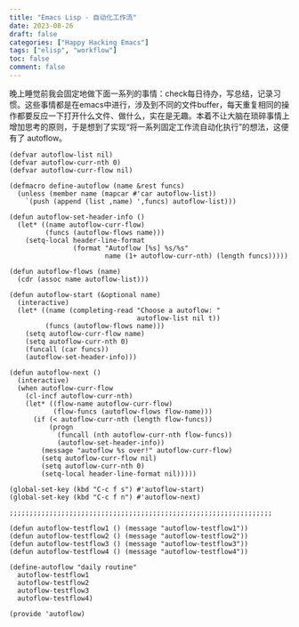 ```yaml
---
title: "Emacs Lisp - 自动化工作流"
date: 2023-08-26
draft: false
categories: ["Happy Hacking Emacs"]
tags: ["elisp", "workflow"]
toc: false
comment: false
---
```


晚上睡觉前我会固定地做下面一系列的事情：check每日待办，写总结，记录习惯。这些事情都是在emacs中进行，涉及到不同的文件buffer，每天重复相同的操作都要反应一下打开什么文件、做什么，实在是无趣。本着不让大脑在琐碎事情上增加思考的原则，于是想到了实现“将一系列固定工作流自动化执行”的想法，这便有了 autoflow。

    (defvar autoflow-list nil)
    (defvar autoflow-curr-nth 0)
    (defvar autoflow-curr-flow nil)

    (defmacro define-autoflow (name &rest funcs)
      (unless (member name (mapcar #'car autoflow-list))
        `(push (append (list ,name) ',funcs) autoflow-list)))

    (defun autoflow-set-header-info ()
      (let* ((name autoflow-curr-flow)
             (funcs (autoflow-flows name)))
        (setq-local header-line-format
                    (format "Autoflow [%s] %s/%s"
                            name (1+ autoflow-curr-nth) (length funcs)))))

    (defun autoflow-flows (name)
      (cdr (assoc name autoflow-list)))

    (defun autoflow-start (&optional name)
      (interactive)
      (let* ((name (completing-read "Choose a autoflow: "
                                    autoflow-list nil t))
             (funcs (autoflow-flows name)))
        (setq autoflow-curr-flow name)
        (setq autoflow-curr-nth 0)
        (funcall (car funcs))
        (autoflow-set-header-info)))

    (defun autoflow-next ()
      (interactive)
      (when autoflow-curr-flow
        (cl-incf autoflow-curr-nth)
        (let* ((flow-name autoflow-curr-flow)
               (flow-funcs (autoflow-flows flow-name)))
          (if (< autoflow-curr-nth (length flow-funcs))
              (progn
                (funcall (nth autoflow-curr-nth flow-funcs))
                (autoflow-set-header-info))
            (message "autoflow %s over!" autoflow-curr-flow)
            (setq autoflow-curr-flow nil)
            (setq autoflow-curr-nth 0)
            (setq-local header-line-format nil)))))

    (global-set-key (kbd "C-c f s") #'autoflow-start)
    (global-set-key (kbd "C-c f n") #'autoflow-next)

    ;;;;;;;;;;;;;;;;;;;;;;;;;;;;;;;;;;;;;;;;;;;;;;;;;;;;;;;;;;;;;;;;;;

    (defun autoflow-testflow1 () (message "autoflow-testflow1"))
    (defun autoflow-testflow2 () (message "autoflow-testflow2"))
    (defun autoflow-testflow3 () (message "autoflow-testflow3"))
    (defun autoflow-testflow4 () (message "autoflow-testflow4"))

    (define-autoflow "daily routine"
      autoflow-testflow1
      autoflow-testflow2
      autoflow-testflow3
      autoflow-testflow4)

    (provide 'autoflow)
